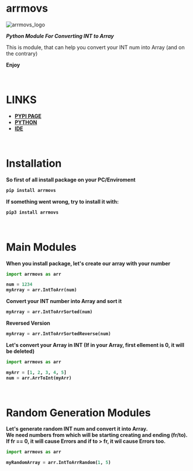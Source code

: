 <h1 align='left'> arrmovs </h1>

![arrmovs_logo](https://user-images.githubusercontent.com/95010815/174456474-7a3acf09-91e3-44a1-bf55-91cb3b0f9c11.png)

<p> <i> <b> Python Module For Converting INT to Array </i> </b> </p>
<p> This is module, that can help you convert your INT num into Array (and on the contrary) <br>

<b> Enjoy <b> </p>
<br>

<h1 align='left' > LINKS </h1>
<ul>
  <li>
    <a href='https://pypi.org/project/arrmovs/'>
      PYPI PAGE
    </a>
  </li>
  
  <li>
    <a href='https://www.python.org/'>
      PYTHON
    </a>
  </li>
  
  <li>
    <a href='https://www.jetbrains.com/pycharm/'>
      IDE
    </a>
  </li>
</ul>
  
<br>
  
<h1 align='left'> Installation </h1>

So first of all install package on your PC/Enviroment

```python
pip install arrmovs
```

If something went wrong, try to install it with:

```python
pip3 install arrmovs
```
  
<br>

<h1 align='left' > Main Modules </h1>

When you install package, let's create our array with your number
```python
import arrmovs as arr

num = 1234
myArray = arr.IntToArr(num)
```

Convert your INT number into Array and sort it
```python
myArray = arr.IntToArrSorted(num)
```

Reversed Version
```python
myArray = arr.IntToArrSortedReverse(num)
```

Let's convert your Array in INT (If in your Array, first ellement is 0, it will be deleted)
```python
import arrmovs as arr

myArr = [1, 2, 3, 4, 5]
num = arr.ArrToInt(myArr)
```
  <br>

<h1 align='left' > Random Generation Modules </h1>

Let's generate random INT num and convert it into Array. <br>
We need numbers from which will be starting creating and ending (fr/to). <br>
If fr == 0, it will cause Errors and if to > fr, it wil cause Errors too. <br>
```python
import arrmovs as arr

myRandomArray = arr.IntToArrRandom(1, 5)
```
